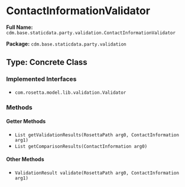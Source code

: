 # ContactInformationValidator

**Full Name:** `cdm.base.staticdata.party.validation.ContactInformationValidator`

**Package:** `cdm.base.staticdata.party.validation`

## Type: Concrete Class

### Implemented Interfaces

- `com.rosetta.model.lib.validation.Validator`

### Methods

#### Getter Methods

- `List getValidationResults(RosettaPath arg0, ContactInformation arg1)`
- `List getComparisonResults(ContactInformation arg0)`

#### Other Methods

- `ValidationResult validate(RosettaPath arg0, ContactInformation arg1)`

